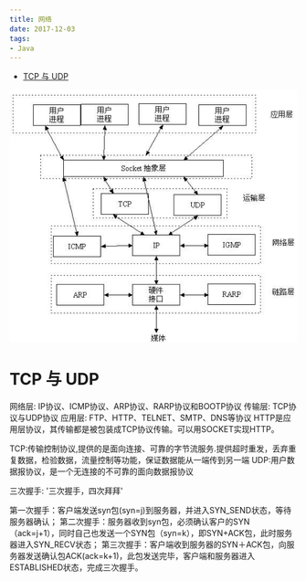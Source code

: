 ```yaml
---
title: 网络
date: 2017-12-03
tags:
- Java
---
```


<!-- TOC -->

- [TCP 与 UDP](#tcp-与-udp)

<!-- /TOC -->

![alt](./img/protocol.jpg)
# TCP 与 UDP

网络层: IP协议、ICMP协议、ARP协议、RARP协议和BOOTP协议
传输层: TCP协议与UDP协议
应用层: FTP、HTTP、TELNET、SMTP、DNS等协议
HTTP是应用层协议，其传输都是被包装成TCP协议传输。可以用SOCKET实现HTTP。

TCP:传输控制协议,提供的是面向连接、可靠的字节流服务.提供超时重发，丢弃重复数据，检验数据，流量控制等功能，保证数据能从一端传到另一端
UDP:用户数据报协议，是一个无连接的不可靠的面向数据报协议

三次握手:
'三次握手，四次拜拜'

第一次握手：客户端发送syn包(syn=j)到服务器，并进入SYN_SEND状态，等待服务器确认；
第二次握手：服务器收到syn包，必须确认客户的SYN（ack=j+1），同时自己也发送一个SYN包（syn=k），即SYN+ACK包，此时服务器进入SYN_RECV状态；
第三次握手：客户端收到服务器的SYN＋ACK包，向服务器发送确认包ACK(ack=k+1)，此包发送完毕，客户端和服务器进入ESTABLISHED状态，完成三次握手。
